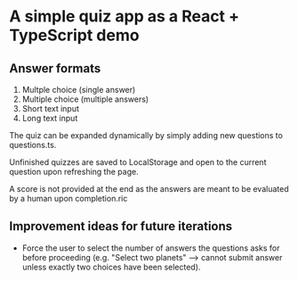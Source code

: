 # A simple quiz app as a React + TypeScript demo

## Answer formats
1. Multple choice (single answer)
2. Multiple choice (multiple answers)
3. Short text input
4. Long text input

The quiz can be expanded dynamically by simply adding new questions to questions.ts.

Unfinished quizzes are saved to LocalStorage and open to the current question upon refreshing the page. 

A score is not provided at the end as the answers are meant to be evaluated by a human upon completion.ric

## Improvement ideas for future iterations
- Force the user to select the number of answers the questions asks for before proceeding (e.g. "Select two planets" --> cannot submit answer unless exactly two choices have been selected).
